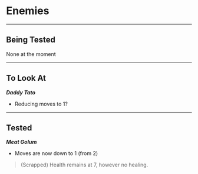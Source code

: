 # Enemies
---
## Being Tested

None at the moment

---
## To Look At

_**Daddy Tato**_
* Reducing moves to 1?

---
## Tested

_**Meat Golum**_

* Moves are now down to 1 (from 2)
> (Scrapped) Health remains at 7, however no healing.
